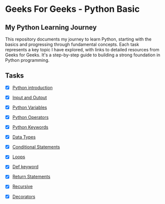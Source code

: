 # Geeks For Geeks - Python Basic

## My Python Learning Journey

This repository documents my journey to learn Python, starting with the basics and progressing through fundamental concepts. Each task represents a key topic I have explored, with links to detailed resources from Geeks for Geeks. It's a step-by-step guide to building a strong foundation in Python programming.

## Tasks
- [x] [Python introduction](https://www.geeksforgeeks.org/introduction-to-python/)
- [x] [Input and Output](https://www.geeksforgeeks.org/input-and-output-in-python/)
- [x] [Python Variables](https://www.geeksforgeeks.org/python-variables/)
- [x] [Python Operators](https://www.geeksforgeeks.org/python-operators/)
- [x] [Python Keywords](https://www.geeksforgeeks.org/python-keywords/)
- [x] [Data Types](https://www.geeksforgeeks.org/python-data-types/)
- [x] [Conditional Statements](https://www.geeksforgeeks.org/conditional-statements-in-python/)
- [x] [Loops](https://www.geeksforgeeks.org/loops-in-python/)
- [x] [Def keyword](https://www.geeksforgeeks.org/python-def-keyword/)
- [x] [Return Statements](https://www.geeksforgeeks.org/python-return-statement/)
- [x] [Recursive](https://www.geeksforgeeks.org/recursion-in-python/)

- [x] [Decorators](https://www.geeksforgeeks.org/decorators-in-python/)